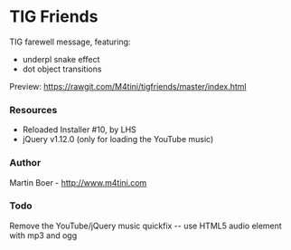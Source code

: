 # TIG Friends
TIG farewell message, featuring:

* underpl snake effect
* dot object transitions

Preview: <https://rawgit.com/M4tini/tigfriends/master/index.html>

### Resources
* Reloaded Installer #10, by LHS
* jQuery v1.12.0 (only for loading the YouTube music)

### Author
Martin Boer - <http://www.m4tini.com>

### Todo
Remove the YouTube/jQuery music quickfix -- use HTML5 audio element with mp3 and ogg